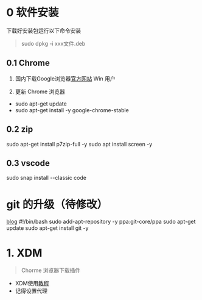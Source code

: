 # 0 软件安装

下载好安装包运行以下命令安装
> sudo dpkg -i xxx文件.deb

## 0.1 Chrome

1. 国内下载Google浏览器[官方网站](https://www.google.cn/chrome/index.html) Win 用户

2. 更新 Chrome 浏览器
- sudo apt-get update
- sudo apt-get install -y google-chrome-stable

## 0.2 zip
sudo apt-get install p7zip-full -y
sudo apt install screen -y


## 0.3 vscode
sudo snap install --classic code


# git 的升级（待修改）
[blog](https://gist.github.com/YuMS/6d7639480b17523f6f01490f285da509)
#!/bin/bash
sudo add-apt-repository -y ppa:git-core/ppa
sudo apt-get update
sudo apt-get install git -y
# 1. XDM
> Chorme 浏览器下载插件 

- XDM使用[教程](https://zhuanlan.zhihu.com/p/37941433) 
- 记得设置代理

